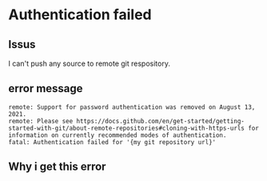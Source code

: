 # Authentication failed

## Issus

I can't push any source to remote git respository.

## error message

```text
remote: Support for password authentication was removed on August 13, 2021.
remote: Please see https://docs.github.com/en/get-started/getting-started-with-git/about-remote-repositories#cloning-with-https-urls for information on currently recommended modes of authentication.
fatal: Authentication failed for '{my git repository url}'
```

## Why i get this error